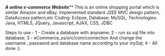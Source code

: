 *****************A online e-commerce Website*******************
This is an online shopping portal which is similar Amazon and eBay.
Implemented standard J2EE MVC design pattern, DataAccess pattern,etc
Coding: Eclipse, Database: MySQL;
Technologies: Java, HTML5, JQuery, Javascript, AJAX, CSS, JDBC

Steps to use -
1 - Create a database with anyname;
2 - run ss.sql file into database;
3 - eCommerce_ss/src/com/connection And change the username , password and database name according to your mySql;
4 - All done :).
